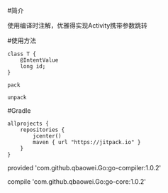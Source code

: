 #简介


使用编译时注解，优雅得实现Activity携带参数跳转



#使用方法


    class T {
        @IntentValue
        long id;
    }

    pack

    unpack



#Gradle


    allprojects {
        repositories {
            jcenter()
            maven { url "https://jitpack.io" }
        }
    }

provided 'com.github.qbaowei.Go:go-compiler:1.0.2'

compile 'com.github.qbaowei.Go:go-core:1.0.2'